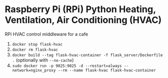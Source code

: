 # Raspberry Pi (RPi) Python Heating, Ventilation, Air Conditioning (HVAC)

RPi HVAC control middleware for a cafe

1. `docker stop flask-hvac`
2. `docker rm flask-hvac` 
3. `docker build --tag flask-hvac-container -f flask_server/Dockerfile .` (optionally with `--no-cache`)
4. `sudo docker run -p 9025:9025 -d --restart=always --network=nginx_proxy --rm --name flask-hvac flask-hvac-container`

